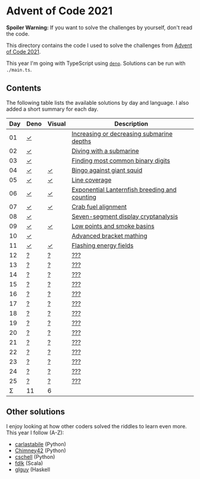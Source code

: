 Advent of Code 2021
===================

**Spoiler Warning:** If you want to solve the challenges by yourself, don't read the code.

This directory contains the code I used to solve the challenges from [Advent of Code 2021](http://adventofcode.com/2021).

This year I'm going with TypeScript using [`deno`](https://deno.land/). Solutions can be run with `./main.ts`.

Contents
--------

The following table lists the available solutions by day and language. I also
added a short summary for each day.

Day | Deno        | Visual     | Description
----|-------------|------------|-------------------------------------------------
01  | [✓][deno01] |            | [Increasing or decreasing submarine depths][aoc01]
02  | [✓][deno02] |            | [Diving with a submarine][aoc02]
03  | [✓][deno03] |            | [Finding most common binary digits][aoc03]
04  | [✓][deno04] | [✓][vis04] | [Bingo against giant squid][aoc04]
05  | [✓][deno05] | [✓][vis05] | [Line coverage][aoc05]
06  | [✓][deno06] | [✓][vis06] | [Exponential Lanternfish breeding and counting][aoc06]
07  | [✓][deno07] | [✓][vis07] | [Crab fuel alignment][aoc07]
08  | [✓][deno08] |            | [Seven-segment display cryptanalysis][aoc08]
09  | [✓][deno09] | [✓][vis09] | [Low points and smoke basins][aoc09]
10  | [✓][deno10] |            | [Advanced bracket mathing][aoc10]
11  | [✓][deno11] | [✓][vis11] | [Flashing energy fields][aoc11]
12  | [?][deno12] | [?][vis12] | [???][aoc12]
13  | [?][deno13] | [?][vis13] | [???][aoc13]
14  | [?][deno14] | [?][vis14] | [???][aoc14]
15  | [?][deno15] | [?][vis15] | [???][aoc15]
16  | [?][deno16] | [?][vis16] | [???][aoc16]
17  | [?][deno17] | [?][vis17] | [???][aoc17]
18  | [?][deno18] | [?][vis18] | [???][aoc18]
19  | [?][deno19] | [?][vis19] | [???][aoc19]
20  | [?][deno20] | [?][vis20] | [???][aoc20]
21  | [?][deno21] | [?][vis21] | [???][aoc21]
22  | [?][deno22] | [?][vis22] | [???][aoc22]
23  | [?][deno23] | [?][vis23] | [???][aoc23]
24  | [?][deno24] | [?][vis24] | [???][aoc24]
25  | [?][deno25] | [?][vis25] | [???][aoc25]
Σ   |          11 |          6 |

Other solutions
---------------

I enjoy looking at how other coders solved the riddles to learn even more. This
year I follow (A-Z):

* [carlastabile](https://github.com/carlastabile/advent-of-code/tree/master/2021) (Python)
* [Chimney42](https://github.com/Chimney42/aoc-2021) (Python)
* [cschell](https://github.com/cschell/adventofcode/tree/master/2021) (Python)
* [fdlk](https://github.com/fdlk/advent-2021) (Scala)
* [glguy](https://github.com/glguy/advent2021) (Haskell

 [aoc01]: http://adventofcode.com/2020/day/1
 [aoc02]: http://adventofcode.com/2020/day/2
 [aoc03]: http://adventofcode.com/2020/day/3
 [aoc04]: http://adventofcode.com/2020/day/4
 [aoc05]: http://adventofcode.com/2020/day/5
 [aoc06]: http://adventofcode.com/2020/day/6
 [aoc07]: http://adventofcode.com/2020/day/7
 [aoc08]: http://adventofcode.com/2020/day/8
 [aoc09]: http://adventofcode.com/2020/day/9
 [aoc10]: http://adventofcode.com/2020/day/10
 [aoc11]: http://adventofcode.com/2020/day/11
 [aoc12]: http://adventofcode.com/2020/day/12
 [aoc13]: http://adventofcode.com/2020/day/13
 [aoc14]: http://adventofcode.com/2020/day/14
 [aoc15]: http://adventofcode.com/2020/day/15
 [aoc16]: http://adventofcode.com/2020/day/16
 [aoc17]: http://adventofcode.com/2020/day/17
 [aoc18]: http://adventofcode.com/2020/day/18
 [aoc19]: http://adventofcode.com/2020/day/19
 [aoc20]: http://adventofcode.com/2020/day/20
 [aoc21]: http://adventofcode.com/2020/day/21
 [aoc22]: http://adventofcode.com/2020/day/22
 [aoc23]: http://adventofcode.com/2020/day/23
 [aoc24]: http://adventofcode.com/2020/day/24
 [aoc25]: http://adventofcode.com/2020/day/25
 [deno01]: day01/main.ts
 [deno02]: day02/main.ts
 [deno03]: day03/main.ts
 [deno04]: day04/main.ts
 [deno05]: day05/main.ts
 [deno06]: day06/main.ts
 [deno07]: day07/main.ts
 [deno08]: day08/main.ts
 [deno09]: day09/main.ts
 [deno10]: day10/main.ts
 [deno11]: day11/main.ts
 [deno12]: day12/main.ts
 [deno13]: day13/main.ts
 [deno14]: day14/main.ts
 [deno15]: day15/main.ts
 [deno16]: day16/main.ts
 [deno17]: day17/main.ts
 [deno18]: day18/main.ts
 [deno19]: day18/main.ts
 [deno20]: day20/main.ts
 [deno21]: day21/main.ts
 [deno22]: day22/main.ts
 [deno23]: day23/main.ts
 [deno24]: day24/main.ts
 [deno25]: day25/main.ts
 [vis01]: day01/vis.ts
 [vis02]: day02/vis.ts
 [vis03]: day03/vis.ts
 [vis04]: day04/vis.ts
 [vis05]: day05/vis.ts
 [vis06]: day06/vis.ts
 [vis07]: day07/vis.ts
 [vis08]: day08/vis.ts
 [vis09]: day09/vis.ts
 [vis10]: day10/vis.ts
 [vis11]: day11/vis.ts
 [vis12]: day12/vis.ts
 [vis13]: day13/vis.ts
 [vis14]: day14/vis.ts
 [vis15]: day15/vis.ts
 [vis16]: day16/vis.ts
 [vis17]: day17/vis.ts
 [vis18]: day18/vis.ts
 [vis19]: day19/vis.ts
 [vis20]: day20/vis.ts
 [vis21]: day21/vis.ts
 [vis22]: day22/vis.ts
 [vis23]: day23/vis.ts
 [vis24]: day24/vis.ts
 [vis25]: day25/vis.ts
